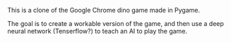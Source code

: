 This is a clone of the Google Chrome dino game made in Pygame.

The goal is to create a workable version of the game, and then use a deep neural network (Tenserflow?) to teach an AI to play the game.
